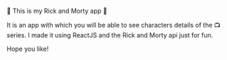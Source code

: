 💛 This is my Rick and Morty app 💚

It is an app with which you will be able to see characters details of the 📺 series. I made it using ReactJS and the Rick and Morty api just for fun.

Hope you like!
